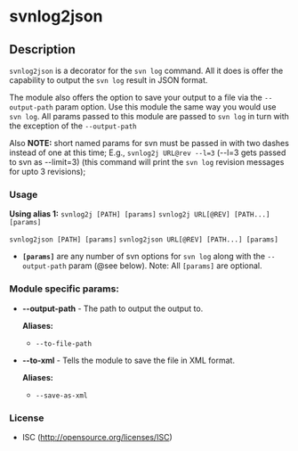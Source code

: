 svnlog2json
========

## Description
`svnlog2json` is a decorator for the `svn log` command.  All it does
is offer the capability to output the `svn log` result in JSON format.

The module also offers the option to save your output to a file via
the `--output-path` param option.  Use this module the same way you
would use `svn log`.  All params passed to this module are passed to
`svn log` in turn with the exception of the `--output-path`

Also **NOTE:** short named params for svn must be passed in with two
dashes instead of one at this time; E.g., `svnlog2j URL@rev --l=3`
(--l=3 gets passed to svn as --limit=3) (this command will print the
`svn log` revision messages for upto 3 revisions);

### Usage

**Using alias 1:**
`svnlog2j [PATH] [params]`
`svnlog2j URL[@REV] [PATH...] [params]`

`svnlog2json [PATH] [params]`
`svnlog2json URL[@REV] [PATH...] [params]`

- **`[params]`** are any number of svn options for `svn log` along with
    the `--output-path` param (@see below).  Note: All `[params]` are
    optional.

### Module specific params:
- **--output-path** - The path to output the output to.

    **Aliases:**
    - `--to-file-path`

- **--to-xml** - Tells the module to save the file in XML format.

    **Aliases:**
    - `--save-as-xml`

### License
- ISC (http://opensource.org/licenses/ISC)
